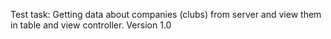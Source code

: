 Test task:
Getting data about companies (clubs) from server and view them in table and view controller.
Version 1.0
